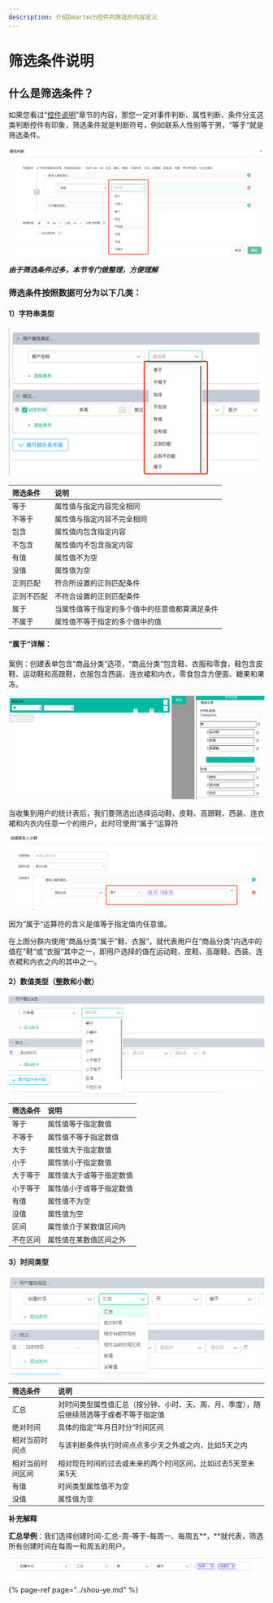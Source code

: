 ```yaml
---
description: 介绍Dmartech控件内筛选的内容定义
---
```


# 筛选条件说明

## 什么是筛选条件？

如果您看过“[控件说明](https://doc.dmartech.cn/ji-ben-gai-nian/kong-jian-shuo-ming)”章节的内容，那您一定对事件判断、属性判断、条件分支这类判断控件有印象，筛选条件就是判断符号，例如联系人性别等于男，“等于“就是筛选条件。

![](../.gitbook/assets/image%20%28606%29.png)

_**由于筛选条件过多，本节专门做整理，方便理解**_

### 筛选条件按照数据可分为以下几类：

#### 1）字符串类型

![](../.gitbook/assets/18%20%281%29.png)

| 筛选条件 | 说明 |
| :--- | :--- |
| 等于 | 属性值与指定内容完全相同 |
| 不等于 | 属性值与指定内容不完全相同 |
| 包含 | 属性值内包含指定内容 |
| 不包含 | 属性值内不包含指定内容 |
| 有值 | 属性值不为空 |
| 没值 | 属性值为空 |
| 正则匹配 | 符合所设置的正则匹配条件 |
| 正则不匹配 | 不符合设置的正则匹配条件 |
| 属于 | 当属性值等于指定的多个值中的任意值都算满足条件 |
| 不属于 | 属性值不等于指定的多个值中的值 |

#### “属于“详解：

案例：创建表单包含“商品分类“选项，“商品分类“包含鞋、衣服和零食，鞋包含皮鞋、运动鞋和高跟鞋，衣服包含西装、连衣裙和内衣，零食包含方便面、糖果和果冻。

![&#xFF08;&#x8868;&#x5355;&#xFF09;](../.gitbook/assets/28.png)

当收集到用户的统计表后，我们要筛选出选择运动鞋、皮鞋、高跟鞋、西装、连衣裙和内衣内任意一个的用户，此时可使用“属于“运算符

![](../.gitbook/assets/484.png)

因为“属于“运算符的含义是值等于指定值内任意值。

在上图分群内使用“商品分类“属于“鞋、衣服“，就代表用户在“商品分类“内选中的值在“鞋“或“衣服“其中之一，即用户选择的值在运动鞋、皮鞋、高跟鞋、西装、连衣裙和内衣之内的其中之一。

#### 2）数值类型（整数和小数）

![](../.gitbook/assets/13.png)

| 筛选条件 | 说明 |
| :--- | :--- |
| 等于 | 属性值等于指定数值 |
| 不等于 | 属性值不等于指定数值 |
| 大于 | 属性值大于指定数值 |
| 小于 | 属性值小于指定数值 |
| 大于等于 | 属性值大于或等于指定数值 |
| 小于等于 | 属性值小于或等于指定数值 |
| 有值 | 属性值不为空 |
| 没值 | 属性值为空 |
| 区间 | 属性值介于某数值区间内 |
| 不在区间 | 属性值在某数值区间之外 |

#### 3）时间类型

![](../.gitbook/assets/15.png)

| 筛选条件 | 说明 |
| :--- | :--- |
| 汇总 | 对时间类型属性值汇总（按分钟、小时、天、周、月、季度），随后继续筛选等于或者不等于指定值 |
| 绝对时间 | 具体的指定“年月日时分“时间区间 |
| 相对当前时间点 | 与该判断条件执行时间点点多少天之外或之内，比如5天之内 |
| 相对当前时间区间 | 相对现在时间的过去或未来的两个时间区间，比如过去5天至未来5天 |
| 有值 | 时间类型属性值不为空 |
| 没值 | 属性值为空 |

**补充解释**

**汇总举例**：我们选择创建时间-汇总-周-等于-每周一、每周五**，**就代表，筛选所有创建时间在每周一和周五的用户。

![](../.gitbook/assets/16.png)

{% page-ref page="../shou-ye.md" %}

